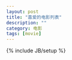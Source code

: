 ```yaml
---
layout: post
title: "喜爱的电影列表"
description: ""
category: 电影
tags: [movie]
---
```

{% include JB/setup %}
